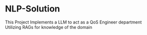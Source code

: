# NLP-Solution
This Project Implements a LLM to act as a QoS Engineer department Utilizing RAGs for knowledge of the domain

